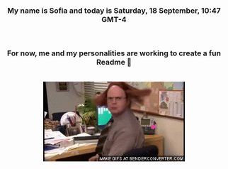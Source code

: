


<div align="center">
<h3 >My name is Sofia and today is Saturday, 18 September, 10:47 GMT-4</h3><br>
<h3 >For now, me and my personalities are working to create a fun Readme 👋
</h3><br>
<img src='img/dwight.gif' alt='working...'/>
</div>
